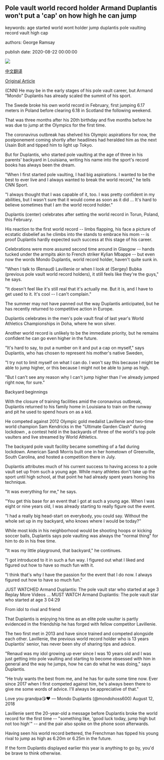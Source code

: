 ## Pole vault world record holder Armand Duplantis won't put a 'cap' on how high he can jump

keywords: age started world wont holder jump duplantis pole vaulting record vault high cap

authors: George Ramsay

publish date: 2020-08-22 00:00:00

![](https://cdn.cnn.com/cnnnext/dam/assets/200812110205-02-armand-duplantis-super-tease.jpg)

[中文翻译](Pole%20vault%20world%20record%20holder%20Armand%20Duplantis%20won%27t%20put%20a%20%27cap%27%20on%20how%20high%20he%20can%20jump_zh.md)

[Original Article](https://edition.cnn.com/2020/08/22/sport/armand-duplantis-pole-vault-athletics-spt-intl-cmd/index.html)

(CNN) He may be in the early stages of his pole vault career, but Armand "Mondo" Duplantis has already scaled the summit of his sport.

The Swede broke his own world record in February, first jumping 6.17 meters in Poland before clearing 6.18 in Scotland the following weekend.

That was three months after his 20th birthday and five months before he was due to jump at the Olympics for the first time.

The coronavirus outbreak has shelved his Olympic aspirations for now, the postponement coming shortly after headlines had heralded him as the next Usain Bolt and tipped him to light up Tokyo.

But for Duplantis, who started pole vaulting at the age of three in his parents' backyard in Louisiana, writing his name into the sport's record books has always been the dream.

"When I first started pole vaulting, I had big aspirations. I wanted to be the best to ever live and I always wanted to break the world record," he tells CNN Sport.

"I always thought that I was capable of it, too. I was pretty confident in my abilities, but I wasn't sure that it would come as soon as it did ... It's hard to believe sometimes that I am the world record holder."

Duplantis (center) celebrates after setting the world record in Torun, Poland, this February.

His reaction to the first world record -- limbs flapping, his face a picture of ecstatic disbelief as he climbs into the stands to embrace his mom -- is proof Duplantis hardly expected such success at this stage of his career.

Celebrations were more assured second time around in Glasgow -- hands tucked under the armpits akin to French striker Kylian Mbappe -- but even now the words Mondo Duplantis, world record holder, haven't quite sunk in.

"When I talk to (Renaud) Lavillenie or when I look at (Sergey) Bubka (previous pole vault world record holders), it still feels like they're the guys," he says.

"It doesn't feel like it's still real that it's actually me. But it is, and I have to get used to it. It's cool -- I can't complain."

The summer may not have panned out the way Duplantis anticipated, but he has recently returned to competitive action in Europe.

Duplantis celebrates in the men's pole vault final of last year's World Athletics Championships in Doha, where he won silver.

Another world record is unlikely to be the immediate priority, but he remains confident he can go even higher in the future.

"It's hard to say, to put a number on it and put a cap on myself," says Duplantis, who has chosen to represent his mother's native Sweden,

"I try not to limit myself on what I can do. I won't say this because I might be able to jump higher, or this because I might not be able to jump as high.

"But I can't see any reason why I can't jump higher than I've already jumped right now, for sure."

Backyard beginnings

With the closure of training facilities amid the coronavirus outbreak, Duplantis returned to his family home in Louisiana to train on the runway and pit he used to spend hours on as a kid.

He competed against 2012 Olympic gold medalist Lavillenie and two-time world champion Sam Kendricks in the "Ultimate Garden Clash" during lockdown , a contest held in the backyards of three of the world's top pole vaulters and live streamed by World Athletics.

The backyard pole vault facility became something of a fad during lockdown. American Sandi Morris built one in her hometown of Greenville, South Carolina, and hosted a competition there in July.

Duplantis attributes much of his current success to having access to a pole vault set up from such a young age. While many athletes don't take up the sport until high school, at that point he had already spent years honing his technique.

"It was everything for me," he says.

"You get this base for an event that I got at such a young age. When I was eight or nine years old, I was already starting to really figure out the event.

"I had a really big head-start on everybody, you could say. Without the whole set up in my backyard, who knows where I would be today?"

While most kids in his neighborhood would be shooting hoops or kicking soccer balls, Duplantis says pole vaulting was always the "normal thing" for him to do in his free time.

"It was my little playground, that backyard," he continues.

"I got introduced to it in such a fun way. I figured out what I liked and figured out how to have so much fun with it.

"I think that's why I have the passion for the event that I do now. I always figured out how to have so much fun."

JUST WATCHED Armand Duplantis: The pole vault star who started at age 3 Replay More Videos ... MUST WATCH Armand Duplantis: The pole vault star who started at age 3 04:29

From idol to rival and friend

That Duplantis is enjoying his time as an elite pole vaulter is partly evidenced in the friendship he has forged with fellow competitor Lavillenie.

The two first met in 2013 and have since trained and competed alongside each other. Lavillenie, the previous world record holder who is 13 years Duplantis' senior, has never been shy of sharing tips and advice.

"Renaud was my idol growing up ever since I was 10 years old and I was just getting into pole vaulting and starting to become obsessed with him in general and the way he jumps, how he can do what he was doing," says Duplantis.

"He truly wants the best from me, and he has for quite some time now. Ever since 2017 when I first competed against him, he's always been there to give me some words of advice. I'll always be appreciative of that."

Love you grandpa😘❤️ — Mondo Duplantis (@mondohoss600) August 12, 2018

Lavillenie sent the 20-year-old a message before Duplantis broke the world record for the first time -- "something like, 'good luck today, jump high but not too high'" -- and the pair also spoke on the phone soon afterwards.

Having seen his world record bettered, the Frenchman has tipped his young rival to jump as high as 6.20m or 6.25m in the future.

If the form Duplantis displayed earlier this year is anything to go by, you'd be brave to think otherwise.